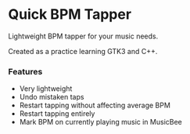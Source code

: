 # Quick BPM Tapper

Lightweight BPM tapper for your music needs.

Created as a practice learning GTK3 and C++.

### Features

- Very lightweight
- Undo mistaken taps
- Restart tapping without affecting average BPM
- Restart tapping entirely
- Mark BPM on currently playing music in MusicBee
